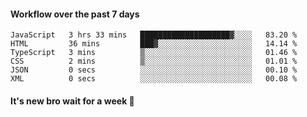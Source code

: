 #### Workflow over the past 7 days

<!--START_SECTION:waka-->

```text
JavaScript   3 hrs 33 mins   ████████████████████▓░░░░   83.20 %
HTML         36 mins         ███▓░░░░░░░░░░░░░░░░░░░░░   14.14 %
TypeScript   3 mins          ▒░░░░░░░░░░░░░░░░░░░░░░░░   01.46 %
CSS          2 mins          ▒░░░░░░░░░░░░░░░░░░░░░░░░   01.01 %
JSON         0 secs          ░░░░░░░░░░░░░░░░░░░░░░░░░   00.10 %
XML          0 secs          ░░░░░░░░░░░░░░░░░░░░░░░░░   00.08 %
```

<!--END_SECTION:waka-->

#### It's new bro wait for a week 😤
